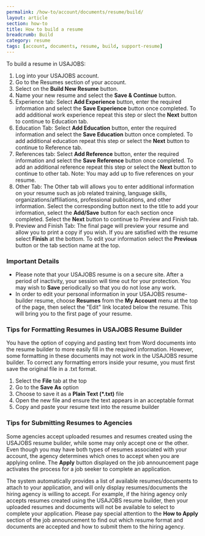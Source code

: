 ```yaml
---
permalink: /how-to/account/documents/resume/build/
layout: article
section: how-to
title: How to build a resume
breadcrumb: Build
category: resume
tags: [account, documents, resume, build, support-resume]
---
```


To build a resume in USAJOBS:

1. Log into your USAJOBS account.
2. Go to the Resumes section of your account.
3. Select on the **Build New Resume** button.
4. Name your new resume and select the **Save & Continue** button.
5. Experience tab: Select **Add Experience** button, enter the required information and select the **Save Experience** button once completed. To add additional work experience repeat this step or slect the **Next** button to continue to Education tab.
6. Education Tab: Select **Add Education** button, enter the required information and select the **Save Education** button once completed. To add additional education repeat this step or select the **Next** button to continue to Reference tab.
7. References tab: Select **Add Reference** button, enter the required information and select the **Save Reference** button once completed. To add an additional reference repeat this step or select the **Next** button to continue to other tab. Note: You may add up to five references on your resume.
8. Other Tab: The Other tab will allows you to enter additional information on your resume such as job related training, language skills, organizations/affiliations, professional publications, and other information. Select the corresponding button next to the title to add your information, select the **Add/Save** button for each section once completed. Select the **Next** button to continue to Preview and Finish tab.
9. Preview and Finish Tab: The final page will preview your resume and allow you to print a copy if you wish. If you are satisfied with the resume select **Finish** at the bottom. To edit your information select the **Previous** button or the tab section name at the top.

### Important Details

* Please note that your USAJOBS resume is on a secure site. After a period of inactivity, your session will time out for your protection. You may wish to **Save** periodically so that you do not lose any work.
* In order to edit your personal information in your USAJOBS resume-builder resume, choose **Resumes** from the **My Account** menu at the top of the page, then select the "Edit" link located below the resume. This will bring you to the first page of your resume.

### Tips for Formatting Resumes in USAJOBS Resume Builder

You have the option of copying and pasting text from Word documents into the resume builder to more easily fill in the required information. However, some formatting in these documents may not work in the USAJOBS resume builder. To correct any formatting errors inside your resume, you must first save the original file in a .txt format.

1. Select the **File** tab at the top
2. Go to the **Save As** option
3. Choose to save it as a **Plain Text (*.txt)** file
4. Open the new file and ensure the text appears in an acceptable format
5. Copy and paste your resume text into the resume builder

### Tips for Submitting Resumes to Agencies

Some agencies accept uploaded resumes and resumes created using the USAJOBS resume builder, while some may only accept one or the other. Even though you may have both types of resumes associated with your account, the agency determines which ones to accept when you are applying online. The **Apply** button displayed on the job announcement page activates the process for a job seeker to complete an application.

The system automatically provides a list of available resumes/documents to attach to your application, and will only display resumes/documents the hiring agency is willing to accept. For example, if the hiring agency only accepts resumes created using the USAJOBS resume builder, then your uploaded resumes and documents will not be available to select to complete your application. Please pay special attention to the **How to Apply** section of the job announcement to find out which resume format and documents are accepted and how to submit them to the hiring agency.
